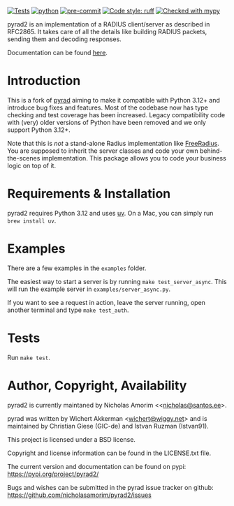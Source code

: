 [![Tests](https://github.com/nicholasamorim/pyrad2/actions/workflows/python-test.yml/badge.svg)](https://github.com/miraclesupernova/stickystack/actions/workflows/django.yml)
[![python](https://img.shields.io/badge/Python-3.12+-3776AB.svg?style=flat&logo=python&logoColor=white)](https://www.python.org)
[![pre-commit](https://img.shields.io/badge/pre--commit-enabled-brightgreen?logo=pre-commit&logoColor=white)](https://github.com/pre-commit/pre-commit)
[![Code style: ruff](https://img.shields.io/badge/code%20style-ruff-000000.svg)]([https://github.com/psf/black](https://github.com/astral-sh/uv))
[![Checked with mypy](http://www.mypy-lang.org/static/mypy_badge.svg)](http://mypy-lang.org/)

pyrad2 is an implementation of a RADIUS client/server as described in RFC2865. It takes care of all the details like building RADIUS packets,
sending them and decoding responses.

Documentation can be found [here](https://nicholasamorim.github.io/pyrad2/).

# Introduction

This is a fork of [pyrad](https://github.com/pyradius/pyrad) aiming to make it compatible with Python 3.12+ and introduce bug fixes and features. Most of the codebase now has type checking and test coverage has been increased. Legacy compatibility code with (very) older versions of Python have been removed and we only support Python 3.12+.

Note that this is _not_ a stand-alone Radius implementation like [FreeRadius](https://www.freeradius.org). You are supposed to inherit the server classes and code your own behind-the-scenes implementation. This package allows you to code your business logic on top of it.

# Requirements & Installation

pyrad2 requires Python 3.12 and uses [uv](https://github.com/astral-sh/uv). On a Mac, you can simply run `brew install uv`.

# Examples

There are a few examples in the `examples` folder. 

The easiest way to start a server is by running `make test_server_async`. This will run the example server in `examples/server_async.py`.

If you want to see a request in action, leave the server running, open another terminal and type `make test_auth`.

# Tests

Run `make test`.

# Author, Copyright, Availability

pyrad2 is currently maintaned by Nicholas Amorim \<<nicholas@santos.ee\>.

pyrad was written by Wichert Akkerman \<<wichert@wiggy.net>\> and is
maintained by Christian Giese (GIC-de) and Istvan Ruzman (Istvan91).

This project is licensed under a BSD license.

Copyright and license information can be found in the LICENSE.txt file.

The current version and documentation can be found on pypi:
<https://pypi.org/project/pyrad2/>

Bugs and wishes can be submitted in the pyrad issue tracker on github:
<https://github.com/nicholasamorim/pyrad2/issues>
